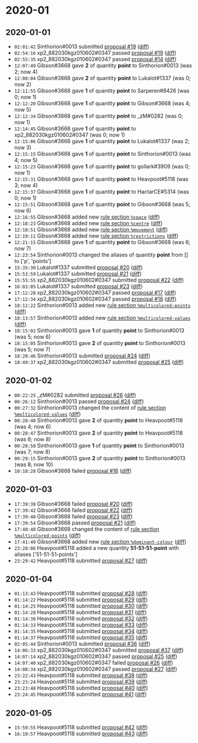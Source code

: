 # 2020-01

## 2020-01-01

* `02:01:42` Sinthorion#0013 submitted [proposal #19](../proposals.md#19) ([diff](https://github.com/Quonauts/Quonauts-6/commit/dfece6ce74878748464524544d326d0ad2603d75))
* `02:54:16` xp2_882030kgz010602#0347 passed [proposal #19](../proposals.md#19) ([diff](https://github.com/Quonauts/Quonauts-6/commit/46ec8c273f85179ba51169b92bbb910e0747f402))
* `02:55:35` xp2_882030kgz010602#0347 passed [proposal #14](../proposals.md#14) ([diff](https://github.com/Quonauts/Quonauts-6/commit/f71a6349da261979337aa0505d2b5310b1c35f0e))
* `12:07:49` Gibson#3668 gave **2** of quantity **point** to Sinthorion#0013 (was 2; now 4)
* `12:08:04` Gibson#3668 gave **2** of quantity **point** to Lukalot#1337 (was 0; now 2)
* `12:11:55` Gibson#3668 gave **1** of quantity **point** to Sarperen#8426 (was 0; now 1)
* `12:12:20` Gibson#3668 gave **1** of quantity **point** to Gibson#3668 (was 4; now 5)
* `12:12:34` Gibson#3668 gave **1** of quantity **point** to _zM#0282 (was 0; now 1)
* `12:14:45` Gibson#3668 gave **1** of quantity **point** to xp2_882030kgz010602#0347 (was 0; now 1)
* `12:15:06` Gibson#3668 gave **1** of quantity **point** to Lukalot#1337 (was 2; now 3)
* `12:15:15` Gibson#3668 gave **1** of quantity **point** to Sinthorion#0013 (was 4; now 5)
* `12:15:23` Gibson#3668 gave **1** of quantity **point** to gollark#3909 (was 0; now 1)
* `12:15:31` Gibson#3668 gave **1** of quantity **point** to Heavpoot#5118 (was 3; now 4)
* `12:15:37` Gibson#3668 gave **1** of quantity **point** to HactarCE#5314 (was 0; now 1)
* `12:15:51` Gibson#3668 gave **1** of quantity **point** to Gibson#3668 (was 5; now 6)
* `12:16:55` Gibson#3668 added new [rule section `%space`](../rules.md#space) ([diff](https://github.com/Quonauts/Quonauts-6/commit/e47b6f7a54d0ffd168bbca9320c65f71eae5cad7))
* `12:18:23` Gibson#3668 added new [rule section `%centre`](../rules.md#centre) ([diff](https://github.com/Quonauts/Quonauts-6/commit/e6472fcd1e2d7d89a6ef892cf2ae3421c127ef91))
* `12:18:51` Gibson#3668 added new [rule section `%movement`](../rules.md#movement) ([diff](https://github.com/Quonauts/Quonauts-6/commit/ebc2f83e561caad00f86cdf60f4347a34590d519))
* `12:19:11` Gibson#3668 added new [rule section `%restrictions`](../rules.md#restrictions) ([diff](https://github.com/Quonauts/Quonauts-6/commit/0b4cff5afc7a818935c97b6cd00415301f3f34da))
* `12:21:15` Gibson#3668 gave **1** of quantity **point** to Gibson#3668 (was 6; now 7)
* `12:23:54` Sinthorion#0013 changed the aliases of quantity **point** from [] to ['p', 'points']
* `15:35:30` Lukalot#1337 submitted [proposal #20](../proposals.md#20) ([diff](https://github.com/Quonauts/Quonauts-6/commit/6d70d3ada2c7f4979cae79bc21b116d8e9c8a252))
* `15:53:59` Lukalot#1337 submitted [proposal #21](../proposals.md#21) ([diff](https://github.com/Quonauts/Quonauts-6/commit/9b79b2c03ab644e3343b022cd348aabfde07989c))
* `15:55:55` xp2_882030kgz010602#0347 submitted [proposal #22](../proposals.md#22) ([diff](https://github.com/Quonauts/Quonauts-6/commit/f6bc16e9d1313fa02f3e65d7e27a16150e14441f))
* `16:03:05` Lukalot#1337 submitted [proposal #23](../proposals.md#23) ([diff](https://github.com/Quonauts/Quonauts-6/commit/d2809eeef06a5f89f7abfde113abf7831ae0c3e3))
* `17:12:28` xp2_882030kgz010602#0347 passed [proposal #17](../proposals.md#17) ([diff](https://github.com/Quonauts/Quonauts-6/commit/d610e642bc45198ca1bca3156ade5c2182e9350a))
* `17:12:34` xp2_882030kgz010602#0347 passed [proposal #18](../proposals.md#18) ([diff](https://github.com/Quonauts/Quonauts-6/commit/1ab61538af3fac7ac384b21e9d922e766ce1e021))
* `18:12:22` Sinthorion#0013 added new [rule section `%multicolored-points`](../rules.md#multicolored-points) ([diff](https://github.com/Quonauts/Quonauts-6/commit/83740ebc2dbbfa4b70ae3d5531b76975740c4b3c))
* `18:13:57` Sinthorion#0013 added new [rule section `%multicolored-values`](../rules.md#multicolored-values) ([diff](https://github.com/Quonauts/Quonauts-6/commit/1f7b6ca024b208e0677df4869d4c412f7359248f))
* `18:15:02` Sinthorion#0013 gave **1** of quantity **point** to Sinthorion#0013 (was 5; now 6)
* `18:15:05` Sinthorion#0013 gave **2** of quantity **point** to Sinthorion#0013 (was 5; now 7)
* `18:20:46` Sinthorion#0013 submitted [proposal #24](../proposals.md#24) ([diff](https://github.com/Quonauts/Quonauts-6/commit/31a6649003c1d3d3e11d046bbd1640c6c33d100c))
* `18:49:37` xp2_882030kgz010602#0347 submitted [proposal #25](../proposals.md#25) ([diff](https://github.com/Quonauts/Quonauts-6/commit/4ed8040df32c1701fffee3c1a1e0de7aa9e43d33))

## 2020-01-02

* `00:22:25` _zM#0282 submitted [proposal #26](../proposals.md#26) ([diff](https://github.com/Quonauts/Quonauts-6/commit/37ea88cba3fd3d33faa0808cf9124afe927b9df0))
* `00:26:12` Sinthorion#0013 passed [proposal #24](../proposals.md#24) ([diff](https://github.com/Quonauts/Quonauts-6/commit/8f6f10136559c08797e2579bcaa0dbcf68ce28b4))
* `00:27:32` Sinthorion#0013 changed the content of [rule section `%multicolored-values`](../rules.md#multicolored-values) ([diff](https://github.com/Quonauts/Quonauts-6/commit/6bb6d8b4856cd1e809954eb033c0c952084a7f07))
* `00:28:40` Sinthorion#0013 gave **2** of quantity **point** to Heavpoot#5118 (was 4; now 6)
* `00:28:47` Sinthorion#0013 gave **2** of quantity **point** to Heavpoot#5118 (was 6; now 8)
* `00:28:58` Sinthorion#0013 gave **1** of quantity **point** to Sinthorion#0013 (was 7; now 8)
* `00:29:15` Sinthorion#0013 gave **2** of quantity **point** to Sinthorion#0013 (was 8; now 10)
* `10:18:28` Gibson#3668 failed [proposal #16](../proposals.md#16) ([diff](https://github.com/Quonauts/Quonauts-6/commit/eb34c648e323e78388131725cd57d495866f8c18))

## 2020-01-03

* `17:39:38` Gibson#3668 failed [proposal #20](../proposals.md#20) ([diff](https://github.com/Quonauts/Quonauts-6/commit/6acbafdf249206281c2088be8d10435bba85a8ad))
* `17:39:42` Gibson#3668 failed [proposal #22](../proposals.md#22) ([diff](https://github.com/Quonauts/Quonauts-6/commit/ca8bcbfa18e827e6cd75b37794e5af2008dfa1f0))
* `17:39:48` Gibson#3668 failed [proposal #23](../proposals.md#23) ([diff](https://github.com/Quonauts/Quonauts-6/commit/99cf68b952f7379068a4aadd88d1c5a282f9dee9))
* `17:39:54` Gibson#3668 passed [proposal #21](../proposals.md#21) ([diff](https://github.com/Quonauts/Quonauts-6/commit/be66ebe9272aec7ac6c6b6ac5ac0bb32cabb7095))
* `17:40:48` Gibson#3668 changed the content of [rule section `%multicolored-points`](../rules.md#multicolored-points) ([diff](https://github.com/Quonauts/Quonauts-6/commit/1ecf0edf516012b4d239388ad25335c1b2b44da7))
* `17:41:49` Gibson#3668 added new [rule section `%dominant-colour`](../rules.md#dominant-colour) ([diff](https://github.com/Quonauts/Quonauts-6/commit/6cdce22349ee8ee5b737832d8f68a55318f4587c))
* `23:28:06` Heavpoot#5118 added a new quantity **51-51-51-point** with aliases ['51-51-51-points']
* `23:29:42` Heavpoot#5118 submitted [proposal #27](../proposals.md#27) ([diff](https://github.com/Quonauts/Quonauts-6/commit/0ebce0a1b391beaaed0eb92abe29523538e7323f))

## 2020-01-04

* `01:13:43` Heavpoot#5118 submitted [proposal #28](../proposals.md#28) ([diff](https://github.com/Quonauts/Quonauts-6/commit/489625b98383d421b7ecd0ef8bb20c3d0a3984b3))
* `01:14:22` Heavpoot#5118 submitted [proposal #29](../proposals.md#29) ([diff](https://github.com/Quonauts/Quonauts-6/commit/28886a4e24eedc4b5610598ee21d3fae29423802))
* `01:14:25` Heavpoot#5118 submitted [proposal #30](../proposals.md#30) ([diff](https://github.com/Quonauts/Quonauts-6/commit/c1b645b9ea51ef80e413fbda7fcc5eb9d2da478c))
* `01:14:28` Heavpoot#5118 submitted [proposal #31](../proposals.md#31) ([diff](https://github.com/Quonauts/Quonauts-6/commit/3f918553974dd2608f82a2920a6e2f1d63dddcf2))
* `01:14:30` Heavpoot#5118 submitted [proposal #32](../proposals.md#32) ([diff](https://github.com/Quonauts/Quonauts-6/commit/761febc424ae42a52cd0b6d8879eff13dc2b947c))
* `01:14:33` Heavpoot#5118 submitted [proposal #33](../proposals.md#33) ([diff](https://github.com/Quonauts/Quonauts-6/commit/4bf24122acf9c0aebc16eab3fe53a8708962fc8a))
* `01:14:35` Heavpoot#5118 submitted [proposal #34](../proposals.md#34) ([diff](https://github.com/Quonauts/Quonauts-6/commit/6035497df7fed5bcb93461a3bc858be7001404e9))
* `01:14:37` Heavpoot#5118 submitted [proposal #35](../proposals.md#35) ([diff](https://github.com/Quonauts/Quonauts-6/commit/b70760fcbd46e7c23179e69d3c43a34caeb513d9))
* `02:05:44` Sinthorion#0013 submitted [proposal #36](../proposals.md#36) ([diff](https://github.com/Quonauts/Quonauts-6/commit/b942dbbed49e76fb3718a48e5dc3a51bea75237c))
* `14:06:33` xp2_882030kgz010602#0347 submitted [proposal #37](../proposals.md#37) ([diff](https://github.com/Quonauts/Quonauts-6/commit/17aa256c0d4940355cdc7f32459af2a014ac4a19))
* `14:07:14` xp2_882030kgz010602#0347 passed [proposal #25](../proposals.md#25) ([diff](https://github.com/Quonauts/Quonauts-6/commit/a3b2aecd183d6c2642be26983e8af1ed23de3bae))
* `14:07:40` xp2_882030kgz010602#0347 failed [proposal #26](../proposals.md#26) ([diff](https://github.com/Quonauts/Quonauts-6/commit/e66828a65cdb64a2a319d3869f834a1f31950c57))
* `14:08:34` xp2_882030kgz010602#0347 passed [proposal #27](../proposals.md#27) ([diff](https://github.com/Quonauts/Quonauts-6/commit/556a23cd1e08549aa3bfea6bec72d9b7276ccd51))
* `23:22:43` Heavpoot#5118 submitted [proposal #38](../proposals.md#38) ([diff](https://github.com/Quonauts/Quonauts-6/commit/fd468855adfa5700825d0eb895e4db00df44122a))
* `23:23:24` Heavpoot#5118 submitted [proposal #39](../proposals.md#39) ([diff](https://github.com/Quonauts/Quonauts-6/commit/2e3eca8567e88c21bb69ce15d09cb622c8ddf366))
* `23:23:48` Heavpoot#5118 submitted [proposal #40](../proposals.md#40) ([diff](https://github.com/Quonauts/Quonauts-6/commit/9f4c975aa8712982770e9842b80992a1e99125ec))
* `23:24:45` Heavpoot#5118 submitted [proposal #41](../proposals.md#41) ([diff](https://github.com/Quonauts/Quonauts-6/commit/8b5b04f72d0d5cef20d23f59bebb5220bff52f69))

## 2020-01-05

* `15:59:55` Heavpoot#5118 submitted [proposal #42](../proposals.md#42) ([diff](https://github.com/Quonauts/Quonauts-6/commit/4f367ddada77fb376fd459293f69f1876cad8bd1))
* `16:10:57` Heavpoot#5118 submitted [proposal #43](../proposals.md#43) ([diff](https://github.com/Quonauts/Quonauts-6/commit/fb209367c24f627e2475fe81600455441178c4d2))
